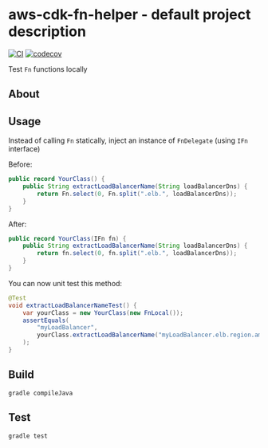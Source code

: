 # aws-cdk-fn-helper - default project description

[![CI](https://github.com/bvkatwijk/aws-cdk-fn-helper/actions/workflows/ci.yml/badge.svg?event=push)](https://github.com/bvkatwijk/aws-cdk-fn-helper/actions/)
[![codecov](https://codecov.io/gh/bvkatwijk/aws-cdk-fn-helper/branch/master/graph/badge.svg)](https://codecov.io/gh/bvkatwijk/aws-cdk-fn-helper)

Test `Fn` functions locally

## About

## Usage

Instead of calling `Fn` statically, inject an instance of 
`FnDelegate` (using `IFn` interface)

Before:
```java
public record YourClass() {
    public String extractLoadBalancerName(String loadBalancerDns) {
        return Fn.select(0, Fn.split(".elb.", loadBalancerDns));
    }
}
```

After:
```java
public record YourClass(IFn fn) {
    public String extractLoadBalancerName(String loadBalancerDns) {
        return fn.select(0, fn.split(".elb.", loadBalancerDns));
    }
}
```

You can now unit test this method:
```java
@Test
void extractLoadBalancerNameTest() {
    var yourClass = new YourClass(new FnLocal());
    assertEquals(
        "myLoadBalancer",
        yourClass.extractLoadBalancerName("myLoadBalancer.elb.region.amazonaws.com")    
    );
}
```

## Build
```shell-script
gradle compileJava
```

## Test
```shell-script
gradle test
```
